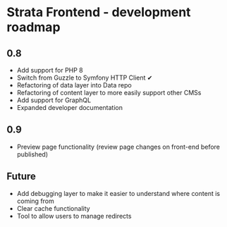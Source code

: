 # Strata Frontend - development roadmap

## 0.8

- Add support for PHP 8
- Switch from Guzzle to Symfony HTTP Client ✔
- Refactoring of data layer into Data repo 
- Refactoring of content layer to more easily support other CMSs
- Add support for GraphQL
- Expanded developer documentation

## 0.9

- Preview page functionality (review page changes on front-end before published)

## Future

- Add debugging layer to make it easier to understand where content is coming from
- Clear cache functionality 
- Tool to allow users to manage redirects
